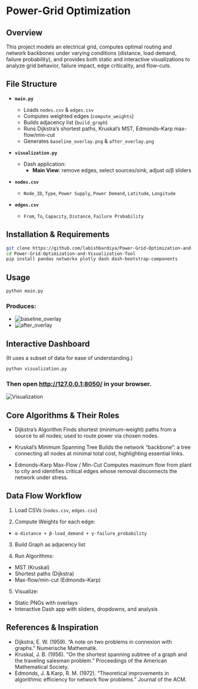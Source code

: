 # Power-Grid Optimization

## Overview  
This project models an electrical grid, computes optimal routing and network backbones under varying conditions (distance, load demand, failure probability), and provides both static and interactive visualizations to analyze grid behavior, failure impact, edge criticality, and flow-cuts.

## File Structure  
- **`main.py`**
  - Loads `nodes.csv` & `edges.csv`  
  - Computes weighted edges (`compute_weights`)  
  - Builds adjacency list (`build_graph`)  
  - Runs Dijkstra’s shortest paths, Kruskal’s MST, Edmonds–Karp max-flow/min-cut  
  - Generates `baseline_overlay.png` & `after_overlay.png`  

- **`visualization.py`**
  - Dash application:  
    - **Main View**: remove edges, select sources/sink, adjust α/β sliders

- **`nodes.csv`**
  - `Node_ID`, `Type`, `Power Supply`, `Power Demand`, `Latitude`, `Longitude`  

- **`edges.csv`** 
  - `From`, `To`, `Capacity`, `Distance`, `Failure Probability`

## Installation & Requirements  
```bash
git clone https://github.com/labishbardiya/Power-Grid-Optimization-and-Visualization-Tool/
cd Power-Grid-Optimization-and-Visualization-Tool
pip install pandas networkx plotly dash dash-bootstrap-components
```
## Usage
```bash
python main.py
```
### Produces:

- ![baseline_overlay](https://github.com/user-attachments/assets/bfb14f6b-eeb7-4b14-bd39-428c3c98c788)
- ![after_overlay](https://github.com/user-attachments/assets/533057a9-4401-4f11-b79f-bb1f8a5729ef)

## Interactive Dashboard
(It uses a subset of data for ease of understanding.)
```bash
python visualization.py
```
### Then open http://127.0.0.1:8050/ in your browser.

![Visualization](https://github.com/user-attachments/assets/afb267ca-c390-4a9a-a561-2995a45aa424)

## Core Algorithms & Their Roles

- Dijkstra’s Algorithm
Finds shortest (minimum-weight) paths from a source to all nodes; used to route power via chosen nodes.

- Kruskal’s Minimum Spanning Tree
Builds the network “backbone”: a tree connecting all nodes at minimal total cost, highlighting essential links.

- Edmonds–Karp Max-Flow / Min-Cut
Computes maximum flow from plant to city and identifies critical edges whose removal disconnects the network under stress.

## Data Flow Workflow
1. Load CSVs (`nodes.csv`, `edges.csv`)

2. Compute Weights for each edge:
- `α·distance + β·load_demand + γ·failure_probability`

3. Build Graph as adjacency list

4. Run Algorithms:

- MST (Kruskal)
- Shortest paths (Dijkstra)
- Max-flow/min-cut (Edmonds–Karp)

5. Visualize:

- Static PNGs with overlays
- Interactive Dash app with sliders, dropdowns, and analysis

## References & Inspiration

- Dijkstra, E. W. (1959). “A note on two problems in connexion with graphs.” Numerische Mathematik.
- Kruskal, J. B. (1956). “On the shortest spanning subtree of a graph and the traveling salesman problem.” Proceedings of the American Mathematical Society.
- Edmonds, J. & Karp, R. M. (1972). “Theoretical improvements in algorithmic efficiency for network flow problems.” Journal of the ACM.
